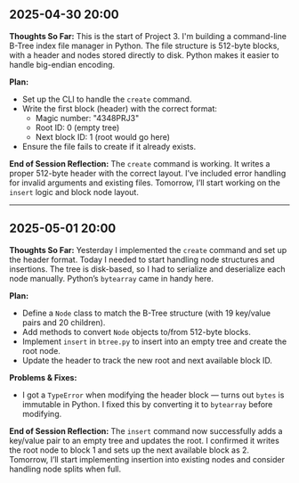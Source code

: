 ## 2025-04-30 20:00

**Thoughts So Far:**
This is the start of Project 3. I'm building a command-line B-Tree index file manager in Python. The file structure is 512-byte blocks, with a header and nodes stored directly to disk. Python makes it easier to handle big-endian encoding.

**Plan:**
- Set up the CLI to handle the `create` command.
- Write the first block (header) with the correct format:
  - Magic number: "4348PRJ3"
  - Root ID: 0 (empty tree)
  - Next block ID: 1 (root would go here)
- Ensure the file fails to create if it already exists.

**End of Session Reflection:**
The `create` command is working. It writes a proper 512-byte header with the correct layout. I’ve included error handling for invalid arguments and existing files. Tomorrow, I’ll start working on the `insert` logic and block node layout.

---

## 2025-05-01 20:00

**Thoughts So Far:**
Yesterday I implemented the `create` command and set up the header format. Today I needed to start handling node structures and insertions. The tree is disk-based, so I had to serialize and deserialize each node manually. Python’s `bytearray` came in handy here.

**Plan:**
- Define a `Node` class to match the B-Tree structure (with 19 key/value pairs and 20 children).
- Add methods to convert `Node` objects to/from 512-byte blocks.
- Implement `insert` in `btree.py` to insert into an empty tree and create the root node.
- Update the header to track the new root and next available block ID.

**Problems & Fixes:**
- I got a `TypeError` when modifying the header block — turns out `bytes` is immutable in Python. I fixed this by converting it to `bytearray` before modifying.

**End of Session Reflection:**
The `insert` command now successfully adds a key/value pair to an empty tree and updates the root. I confirmed it writes the root node to block 1 and sets up the next available block as 2. Tomorrow, I’ll start implementing insertion into existing nodes and consider handling node splits when full.




